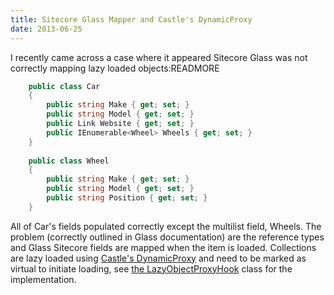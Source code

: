 ```yaml
---
title: Sitecore Glass Mapper and Castle's DynamicProxy
date: 2013-06-25
---
```


I recently came across a case where it appeared Sitecore Glass was not correctly mapping
lazy loaded objects:READMORE

```csharp
    public class Car
    {
        public string Make { get; set; }
		public string Model { get; set; }
		public Link Website { get; set; }
        public IEnumerable<Wheel> Wheels { get; set; }        
    }
	
	public class Wheel
	{
		public string Make { get; set; }
		public string Model { get; set; }
		public string Position { get; set; }
	}
```

All of Car's fields populated correctly except the multilist field, Wheels. The problem 
(correctly outlined in Glass documentation) are the reference types and Glass Sitecore fields
are mapped when the item is loaded. Collections are lazy loaded using <a href="http://docs.castleproject.org/Tools.DynamicProxy.ashx">Castle's DynamicProxy</a>
and need to be marked as virtual to initiate loading, see 
<a href="https://github.com/mikeedwards83/Glass.Mapper/blob/master/Source/Glass.Mapper/Pipelines/ObjectConstruction/Tasks/CreateConcrete/LazyObjectProxyHook.cs"> the LazyObjectProxyHook</a>
class for the implementation.